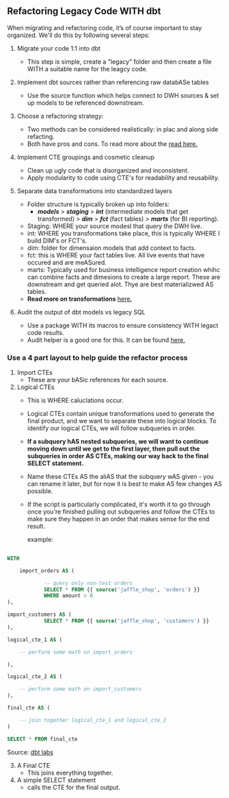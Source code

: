 ## Refactoring Legacy Code WITH dbt

When migrating and refactoring code, it’s of course important to stay organized. We'll do this by following several steps:

1. Migrate your code 1:1 into dbt
    - This step is simple, create a "legacy" folder and then create a file WITH a suitable name for the leagcy code.

2. Implement dbt sources rather than referencing raw databASe tables
    - Use the source function which helps connect to DWH sources & set up models to be referenced downstream.

3. Choose a refactoring strategy:
    - Two methods can be considered realistically: in plac and along side refacting.
    - Both have pros and cons. To read more about the [read here.](https://docs.getdbt.com/guides/refactoring-legacy-sql?step=4)

4. Implement CTE groupings and cosmetic cleanup
    - Clean up ugly code that is disorganized and inconsistent.
    - Apply modularity to code using CTE's for readability and reusability.

5. Separate data transformations into standardized layers
    - Folder structure is typically broken up into folders: 
        - ***models*** > ***staging*** > ***int*** (intermediate models that get transformed) > ***dim*** > ***fct*** (fact tables) > ***marts*** (for BI reporting).
    - Staging: WHERE your source modesl that query the DWH live.
    - int: WHERE you transformations take place, this is typically WHERE I build DIM's or FCT's.
    - dim: folder for dimensaion models that add context to facts.
    - fct: this is WHERE your fact tables live. All live events that have occured and are meASured.
    - marts: Typically used for business intelligence report creation whihc can combine facts and dimesions to create a large report. These are downstream and get queried alot. Thye are best materializwed AS tables.
    - **Read more on transformations** [here.](https://www.getdbt.com/analytics-engineering/transformation)
6. Audit the output of dbt models vs legacy SQL
    - Use a package WITH its macros to ensure consistency WITH legact code results.
    - Audit helper is a good one for this. It can be found [here.](https://hub.getdbt.com/dbt-labs/audit_helper/latest/)


### Use a 4 part layout to help guide the refactor process

1. Import CTEs
    - These are your bASic references for each source.
2. Logical CTEs
    - This is WHERE caluclations occur.
    - Logical CTEs contain unique transformations used to generate the final product, and we want to separate these into logical blocks. 
      To identify our logical CTEs, we will follow subqueries in order.

    - **If a subquery hAS nested subqueries, we will want to continue moving down until we get to the first layer, then pull out the subqueries 
      in order AS CTEs, making our way back to the final SELECT statement.**

    - Name these CTEs AS the aliAS that the subquery wAS given - you can rename it later, but for now it is best to make AS few changes AS possible.

    - If the script is particularly complicated, it's worth it to go through once you're finished pulling out subqueries and follow the CTEs 
      to make sure they happen in an order that makes sense for the end result.

      example:
```sql
      
WITH

    import_orders AS (

            -- query only non-test orders
            SELECT * FROM {{ source('jaffle_shop', 'orders') }}
            WHERE amount > 0
),

import_customers AS (
            SELECT * FROM {{ source('jaffle_shop', 'customers') }}
),

logical_cte_1 AS (

    -- perform some math on import_orders

),

logical_cte_2 AS (

    -- perform some math on import_customers
),

final_cte AS (

    -- join together logical_cte_1 and logical_cte_2
)

SELECT * FROM final_cte
```

Source: [dbt labs](https://docs.getdbt.com/guides/refactoring-legacy-sql?step=5)

3. A Final CTE
    - This joins everything together.
4. A simple SELECT statement
    -  calls the CTE for the final output.
